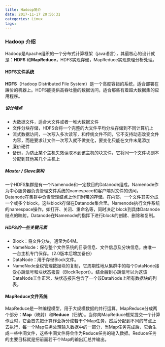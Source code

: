 ```yaml
---
title: Hadoop简介
date: 2017-11-17 20:56:31
categories: Linux
tags:
---
```

### Hadoop 介绍	

Hadoop是Apache组织的一个分布式计算框架（java语言），其最核心的设计就是：**HDFS** 和**MapReduce**，HDFS实现存储，MapReduce实现原理分析处理。

#### HDFS文件系统

**HDFS**（Hadoop Distributed File System）是一个高度容错的系统，适合部署在廉价的机器上。HDFS能提供高吞吐量的数据访问，适合那些有着超大数据集的应用程序。
<!--more-->
##### 设计特点

* 大数据文件，适合大文件或者一堆大数据文件
* 文件分块存储，HDFS会将一个完整的大文件平均分块存储到不同计算机上
* 流式数据访问，一次写入多次读写，和传统文件不同，它不支持动态改变文件内容，而是要求让文件一次写入就不做变化，要变化只能在文件末尾添加
* 廉价硬件
* 备份，为防止某个主机失效读取不到该主机的块文件，它将同一个文件块副本分配到其他某几个主机上

##### Master / Slave架构

一个HDFS集群是有一个Namenode和一定数目的Datanode组成。Namenode作为中心服务器负责管理文件系统的namespace和客户端对文件的访问，Datanode在集群中负责管理结点上他们附带的存储。在内部，一个文件其实分成一个或多个block，这些block存储在Datanode集合里。Namenode执行文件系统的namespace操作，如打开、关闭、重命名等，同时决定 block到具体Datanode结点的映射。Datanode在Namenode的指挥下进行block的创建、删除和复制。

##### HDFS的一些关键元素

* Block：将文件分块，通常为64M。
* NameNode：保存整个文件系统的目录信息、文件信息及分块信息，由唯一一台主机专门保存。（2.0版本后增加备份）
* DataNode：用于存储Block文件。
* NameNode全权管理数据块的复制，它周期性地从集群中的每个DataNode接受心跳信号和块状态报告（BlockReport）。结合艘到心跳信号以为这该DataNode工作正常，块状态报告包含了一个该DataNode上所有数据块的列表。



#### MapReduce文件系统

MapReduce是一种编程模型，用于大规模数据的并行运算。MapReduce分成两个部分：**Map**（映射）和**Reduce**（归纳）。当你向MapReduce框架提交一个计算作业时，它会首先把计算作业拆分成若干个Map任务，然后分配到不同的节点上去执行，每一个Map任务处理输入数据中的一部分，当Map任务完成后，它会生成一些中间文件，这些中间文件将会作为Reduce任务的输入数据。Reduce任务的主要目标就是把前面若干个Map的输出汇总并输出。
